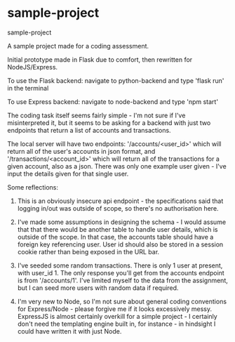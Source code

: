 # sample-project
sample-project


A sample project made for a coding assessment.

Initial prototype made in Flask due to comfort, then rewritten for NodeJS/Express.

To use the Flask backend: navigate to python-backend and type 'flask run' in the terminal

To use Express backend: navigate to node-backend and type 'npm start'

The coding task itself seems fairly simple - I'm not sure if I've misinterpreted it, but it seems to be asking for a backend with just two endpoints that return a list of accounts and transactions.

The local server will have two endpoints: '/accounts/<user_id>' which will return all of the user's accounts in json format, and '/transactions/<account_id>' which will return all of the transactions for a given account, also as a json.
There was only one example user given - I've input the details given for that single user.

Some reflections:
1. This is an obviously insecure api endpoint - the specifications said that logging in/out was outside of scope, so there's no authorisation here.

2. I've made some assumptions in designing the schema - I would assume that that there would be another table to handle user details, which is outside of the scope. In that case, the accounts table should have a foreign key referencing user. User id should also be stored in a session cookie rather than being exposed in the URL bar.

3. I've seeded some random transactions. There is only 1 user at present, with user_id 1. The only response you'll get from the accounts endpoint is from '/accounts/1'. I've limited myself to the data from the assignment, but I can seed more users with random data if required.

4. I'm very new to Node, so I'm not sure about general coding conventions for Express/Node - please forgive me if it looks excessively messy. ExpressJS is almost certainly overkill for a simple project - I certainly don't need the templating engine built in, for instance - in hindsight I could have written it with just Node.
